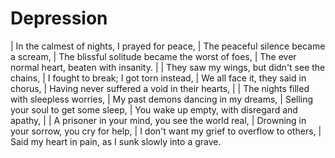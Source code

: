 Depression
==========

| In the calmest of nights, I prayed for peace,
| The peaceful silence became a scream,
| The blissful solitude became the worst of foes,
| The ever normal heart, beaten with insanity.
| 
| They saw my wings, but didn\'t see the chains,
| I fought to break; I got torn instead,
| We all face it, they said in chorus,
| Having never suffered a void in their hearts,
| 
| The nights filled with sleepless worries,
| My past demons dancing in my dreams,
| Selling your soul to get some sleep,
| You wake up empty, with disregard and apathy,
| 
| A prisoner in your mind, you see the world real,
| Drowning in your sorrow, you cry for help,
| I don\'t want my grief to overflow to others,
| Said my heart in pain, as I sunk slowly into a grave.
